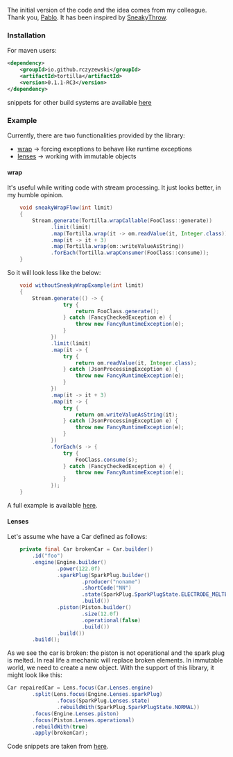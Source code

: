 The initial version of the code and the idea comes from my colleague.
Thank you, [Pablo](https://github.com/pablocrossa).
It has been inspired by [SneakyThrow](https://projectlombok.org/features/SneakyThrows). 

### Installation
For maven users:  
```xml
<dependency>
    <groupId>io.github.rczyzewski</groupId>
    <artifactId>tortilla</artifactId>
    <version>0.1.1-RC3</version>
</dependency>
```
snippets for other build systems are available [here](https://central.sonatype.com/artifact/io.github.rczyzewski/tortilla/)

### Example
Currently, there are two functionalities provided by the library: 

 * [wrap](#wrap) -> forcing exceptions to behave like runtime exceptions
 * [lenses](#lenses) ->  working with immutable objects

#### wrap
It's useful while writing code with stream processing. It just looks better, in my humble opinion.

```java
    void sneakyWrapFlow(int limit)
    {
        Stream.generate(Tortilla.wrapCallable(FooClass::generate))
              .limit(limit)
              .map(Tortilla.wrap(it -> om.readValue(it, Integer.class)))
              .map(it -> it + 3)
              .map(Tortilla.wrap(om::writeValueAsString))
              .forEach(Tortilla.wrapConsumer(FooClass::consume));
    }
```

So it will look less like the below:
```java
    void withoutSneakyWrapExample(int limit)
    {
        Stream.generate(() -> {
                  try {
                      return FooClass.generate();
                  } catch (FancyCheckedException e) {
                      throw new FancyRuntimeException(e);
                  }
              })
              .limit(limit)
              .map(it -> {
                  try {
                      return om.readValue(it, Integer.class);
                  } catch (JsonProcessingException e) {
                      throw new FancyRuntimeException(e);
                  }
              })
              .map(it -> it + 3)
              .map(it -> {
                  try {
                      return om.writeValueAsString(it);
                  } catch (JsonProcessingException e) {
                      throw new FancyRuntimeException(e);
                  }
              })
              .forEach(s -> {
                  try {
                      FooClass.consume(s);
                  } catch (FancyCheckedException e) {
                      throw new FancyRuntimeException(e);
                  }
              });
    }

```
A full example is available [here](https://github.com/rczyzewski/tortilla/blob/main/examples/src/test/java/io/github/rczyzewski/tortilla/TortillaExampleTest.java).

#### Lenses
Let's assume whe have a Car defined as follows:

```java
    private final Car brokenCar = Car.builder()
        .id("foo")
        .engine(Engine.builder()
                .power(122.0f)
                .sparkPlug(SparkPlug.builder()
                        .producer("noname")
                        .shortCode("NN")
                        .state(SparkPlug.SparkPlugState.ELECTRODE_MELTED)
                        .build())
                .piston(Piston.builder()
                        .size(12.0f)
                        .operational(false)
                        .build())
                .build())
        .build();
```

As we see the car is broken: the piston is not operational and the spark plug is melted. 
In real life a mechanic will replace broken elements. In immutable world, we need to create a new object. 
With the support of this library, it might look like this: 

```java
Car repairedCar = Lens.focus(Car.Lenses.engine)
        .split(Lens.focus(Engine.Lenses.sparkPlug)
                .focus(SparkPlug.Lenses.state)
                .rebuildWith(SparkPlug.SparkPlugState.NORMAL))
        .focus(Engine.Lenses.piston)
        .focus(Piston.Lenses.operational)
        .rebuildWith(true)
        .apply(brokenCar);
```

Code snippets are taken from [here](https://github.com/rczyzewski/tortilla/blob/main/examples/src/test/java/io/github/rczyzewski/tortilla/CarLensExampleTest.java).
 